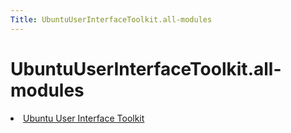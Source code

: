 ```yaml
---
Title: UbuntuUserInterfaceToolkit.all-modules
---
```


# UbuntuUserInterfaceToolkit.all-modules

<span class="subtitle"></span>
<!-- $$$all-modules.html-description -->
<!-- @@@all-modules.html -->
<p class="naviNextPrevious footerNavi">
<li><a class="nextPage" href="UbuntuUserInterfaceToolkit.overview-ubuntu-sdk.md">Ubuntu User Interface Toolkit</a></li>
</p>
